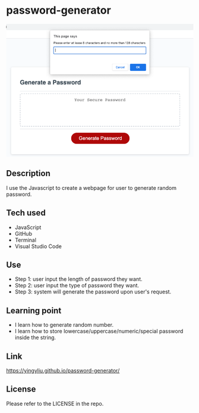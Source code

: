 # password-generator

![password-generate](./password-generate.png)

## Description
I use the Javascript to create a webpage for user to generate random password.

## Tech used
- JavaScript
- GitHub
- Terminal
- Visual Studio Code

## Use
- Step 1: user input the length of password they want.
- Step 2: user input the type of password they want.
- Step 3: system will generate the password upon user's request.

## Learning point
- I learn how to generate random number. 
- I learn how to store lowercase/uppercase/numeric/special password inside the string. 


## Link
https://yingyliu.github.io/password-generator/

## License
Please refer to the LICENSE in the repo.